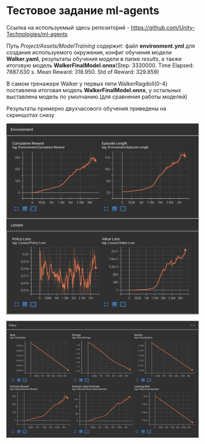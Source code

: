 # Тестовое задание ml-agents #

Ссылка на используемый здесь репозиторий - https://github.com/Unity-Technologies/ml-agents

Путь *Project/Assets/ModelTraining* содержит: файл **environment.yml** для создания используемого окружения, конфиг обучения модели **Walker.yaml**, результаты обучения модели в папке *results*, а также итоговую модель **WalkerFinalModel.onnx**(Step: 3330000. Time Elapsed: 7887.630 s. Mean Reward: 318.950. Std of Reward: 329.859)

В самом тренажере Walker у первых пяти WalkerRagdoll(0-4) поставлена итоговая модель **WalkerFinalModel.onnx**, у остальных выставлена модель по умолчанию.(для сравнения работы моделей)

Результаты примерно двухчасового обучения приведены на скриншотах снизу

![tensorboard plots](https://github.com/aipi1/task_walker/blob/main/Project/Assets/ModelTraining/results/1.png)

![tensorboard plots](https://github.com/aipi1/task_walker/blob/main/Project/Assets/ModelTraining/results/22.png)
